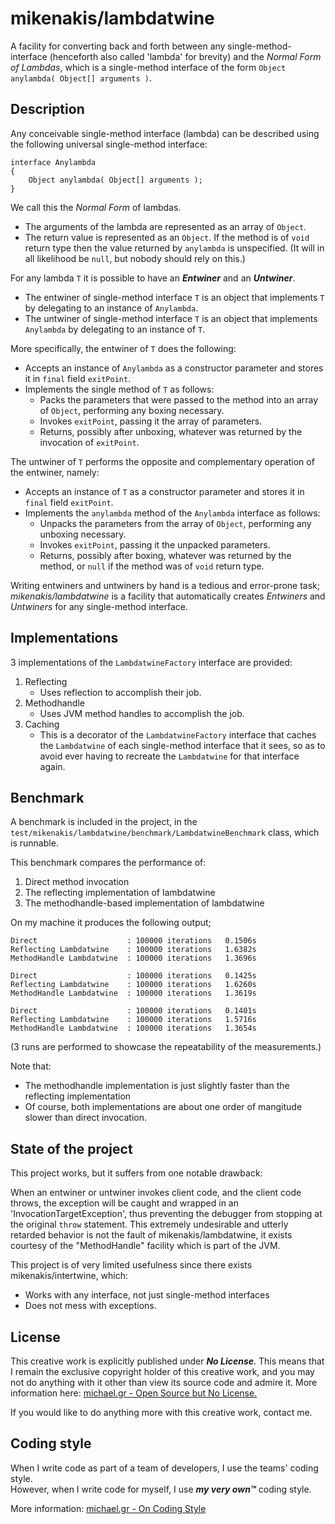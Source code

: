 # mikenakis/lambdatwine

A facility for converting back and forth between any single-method-interface (henceforth also called 'lambda' for brevity) and the _Normal Form of Lambdas_, which is a single-method interface of the form `Object anylambda( Object[] arguments )`.

## Description
                                                                                                                   
Any conceivable single-method interface (lambda) can be described using the following universal single-method interface:

    interface Anylambda
    {
        Object anylambda( Object[] arguments );
    }

We call this the _Normal Form_ of lambdas.
- The arguments of the lambda are represented as an array of `Object`.
- The return value is represented as an `Object`. If the method is of `void` return type then the value returned by `anylambda` is unspecified. (It will in all likelihood be `null`, but nobody should rely on this.)   

For any lambda `T` it is possible to have an **_Entwiner_** and an **_Untwiner_**.
- The entwiner of single-method interface `T` is an object that implements `T` by delegating to an instance of `Anylambda`.
- The untwiner of single-method interface `T` is an object that implements `Anylambda` by delegating to an instance of `T`.

More specifically, the entwiner of `T` does the following:
- Accepts an instance of `Anylambda` as a constructor parameter and stores it in `final` field `exitPoint`.
- Implements the single method of `T` as follows:
  - Packs the parameters that were passed to the method into an array of `Object`, performing any boxing necessary.
  - Invokes `exitPoint`, passing it the array of parameters.
  - Returns, possibly after unboxing, whatever was returned by the invocation of `exitPoint`.

The untwiner of `T` performs the opposite and complementary operation of the entwiner, namely:
- Accepts an instance of `T` as a constructor parameter and stores it in `final` field `exitPoint`.
- Implements the `anylambda` method of the `Anylambda` interface as follows:
  - Unpacks the parameters from the array of `Object`, performing any unboxing necessary.
  - Invokes `exitPoint`, passing it the unpacked parameters.
  - Returns, possibly after boxing, whatever was returned by the method, or `null` if the method was of `void` return type.

Writing entwiners and untwiners by hand is a tedious and error-prone task; *mikenakis/lambdatwine* is a facility that automatically creates _Entwiners_ and _Untwiners_ for any single-method interface.

## Implementations

3 implementations of the `LambdatwineFactory` interface are provided:

1. Reflecting
   - Uses reflection to accomplish their job.
2. Methodhandle
   - Uses JVM method handles to accomplish the job.
3. Caching
   - This is a decorator of the `LambdatwineFactory` interface that caches the `Lambdatwine` of each single-method interface that it sees, so as to avoid ever having to recreate the `Lambdatwine` for that interface again.

## Benchmark

A benchmark is included in the project, in the `test/mikenakis/lambdatwine/benchmark/LambdatwineBenchmark` class, which is runnable.

This benchmark compares the performance of:
1. Direct method invocation
2. The reflecting implementation of lambdatwine
3. The methodhandle-based implementation of lambdatwine

On my machine it produces the following output;

```
Direct                    : 100000 iterations   0.1506s
Reflecting Lambdatwine    : 100000 iterations   1.6382s
MethodHandle Lambdatwine  : 100000 iterations   1.3696s

Direct                    : 100000 iterations   0.1425s
Reflecting Lambdatwine    : 100000 iterations   1.6260s
MethodHandle Lambdatwine  : 100000 iterations   1.3619s

Direct                    : 100000 iterations   0.1401s
Reflecting Lambdatwine    : 100000 iterations   1.5716s
MethodHandle Lambdatwine  : 100000 iterations   1.3654s
```

(3 runs are performed to showcase the repeatability of the measurements.)

Note that:
- The methodhandle implementation is just slightly faster than the reflecting implementation
- Of course, both implementations are about one order of mangitude slower than direct invocation.

## State of the project
                       
This project works, but it suffers from one notable drawback:

When an entwiner or untwiner invokes client code, and the client code throws, the exception will be caught and wrapped in an 'InvocationTargetException', thus preventing the debugger from stopping at the original `throw` statement.  This extremely undesirable and utterly retarded behavior is not the fault of mikenakis/lambdatwine, it exists courtesy of the "MethodHandle" facility which is part of the JVM.

This project is of very limited usefulness since there exists mikenakis/intertwine, which:
- Works with any interface, not just single-method interfaces
- Does not mess with exceptions.

## License

This creative work is explicitly published under ***No License***. This means that I remain the exclusive copyright holder of this creative work, and you may not do anything with it other than view its source code and admire it. More information here: [michael.gr - Open Source but No License.](https://blog.michael.gr/2018/04/open-source-but-no-license.html)

If you would like to do anything more with this creative work, contact me.

## Coding style

When I write code as part of a team of developers, I use the teams' coding style.  
However, when I write code for myself, I use _**my very own™**_ coding style.

More information: [michael.gr - On Coding Style](https://blog.michael.gr/2018/04/on-coding-style.html)
